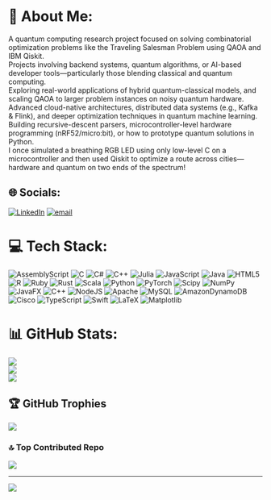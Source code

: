 # 💫 About Me:
A quantum computing research project focused on solving combinatorial optimization problems like the Traveling Salesman Problem using QAOA and IBM Qiskit.<br>
Projects involving backend systems, quantum algorithms, or AI-based developer tools—particularly those blending classical and quantum computing.<br>Exploring real-world applications of hybrid quantum-classical models, and scaling QAOA to larger problem instances on noisy quantum hardware.<br>Advanced cloud-native architectures, distributed data systems (e.g., Kafka & Flink), and deeper optimization techniques in quantum machine learning.<br>Building recursive-descent parsers, microcontroller-level hardware programming (nRF52/micro:bit), or how to prototype quantum solutions in Python.<br>I once simulated a breathing RGB LED using only low-level C on a microcontroller and then used Qiskit to optimize a route across cities—hardware and quantum on two ends of the spectrum!


## 🌐 Socials:
[![LinkedIn](https://img.shields.io/badge/LinkedIn-%230077B5.svg?logo=linkedin&logoColor=white)](https://linkedin.com/in/https://www.linkedin.com/in/stephen-addo-568b43215/) [![email](https://img.shields.io/badge/Email-D14836?logo=gmail&logoColor=white)](mailto:a.stephenyeboah04@gmail.com) 

# 💻 Tech Stack:
![AssemblyScript](https://img.shields.io/badge/assembly%20script-%23000000.svg?style=plastic&logo=assemblyscript&logoColor=white) ![C](https://img.shields.io/badge/c-%2300599C.svg?style=plastic&logo=c&logoColor=white) ![C#](https://img.shields.io/badge/c%23-%23239120.svg?style=plastic&logo=csharp&logoColor=white) ![C++](https://img.shields.io/badge/c++-%2300599C.svg?style=plastic&logo=c%2B%2B&logoColor=white) ![Julia](https://img.shields.io/badge/-Julia-9558B2?style=plastic&logo=julia&logoColor=white) ![JavaScript](https://img.shields.io/badge/javascript-%23323330.svg?style=plastic&logo=javascript&logoColor=%23F7DF1E) ![Java](https://img.shields.io/badge/java-%23ED8B00.svg?style=plastic&logo=openjdk&logoColor=white) ![HTML5](https://img.shields.io/badge/html5-%23E34F26.svg?style=plastic&logo=html5&logoColor=white) ![R](https://img.shields.io/badge/r-%23276DC3.svg?style=plastic&logo=r&logoColor=white) ![Ruby](https://img.shields.io/badge/ruby-%23CC342D.svg?style=plastic&logo=ruby&logoColor=white) ![Rust](https://img.shields.io/badge/rust-%23000000.svg?style=plastic&logo=rust&logoColor=white) ![Scala](https://img.shields.io/badge/scala-%23DC322F.svg?style=plastic&logo=scala&logoColor=white) ![Python](https://img.shields.io/badge/python-3670A0?style=plastic&logo=python&logoColor=ffdd54) ![PyTorch](https://img.shields.io/badge/PyTorch-%23EE4C2C.svg?style=plastic&logo=PyTorch&logoColor=white) ![Scipy](https://img.shields.io/badge/SciPy-%230C55A5.svg?style=plastic&logo=scipy&logoColor=%white) ![NumPy](https://img.shields.io/badge/numpy-%23013243.svg?style=plastic&logo=numpy&logoColor=white) ![JavaFX](https://img.shields.io/badge/javafx-%23FF0000.svg?style=plastic&logo=javafx&logoColor=white) ![C++](https://img.shields.io/badge/c++-%2300599C.svg?style=plastic&logo=c%2B%2B&logoColor=white) ![NodeJS](https://img.shields.io/badge/node.js-6DA55F?style=plastic&logo=node.js&logoColor=white) ![Apache](https://img.shields.io/badge/apache-%23D42029.svg?style=plastic&logo=apache&logoColor=white) ![MySQL](https://img.shields.io/badge/mysql-4479A1.svg?style=plastic&logo=mysql&logoColor=white) ![AmazonDynamoDB](https://img.shields.io/badge/Amazon%20DynamoDB-4053D6?style=plastic&logo=Amazon%20DynamoDB&logoColor=white) ![Cisco](https://img.shields.io/badge/cisco-%23049fd9.svg?style=plastic&logo=cisco&logoColor=black) ![TypeScript](https://img.shields.io/badge/typescript-%23007ACC.svg?style=plastic&logo=typescript&logoColor=white) ![Swift](https://img.shields.io/badge/swift-F54A2A?style=plastic&logo=swift&logoColor=white) ![LaTeX](https://img.shields.io/badge/latex-%23008080.svg?style=plastic&logo=latex&logoColor=white) ![Matplotlib](https://img.shields.io/badge/Matplotlib-%23ffffff.svg?style=plastic&logo=Matplotlib&logoColor=black)
# 📊 GitHub Stats:
![](https://github-readme-stats.vercel.app/api?username=Steve-IX&theme=dark&hide_border=false&include_all_commits=false&count_private=false)<br/>
![](https://nirzak-streak-stats.vercel.app/?user=Steve-IX&theme=dark&hide_border=false)<br/>
![](https://github-readme-stats.vercel.app/api/top-langs/?username=Steve-IX&theme=dark&hide_border=false&include_all_commits=false&count_private=false&layout=compact)

## 🏆 GitHub Trophies
![](https://github-profile-trophy.vercel.app/?username=Steve-IX&theme=radical&no-frame=false&no-bg=false&margin-w=4)

### 🔝 Top Contributed Repo
![](https://github-contributor-stats.vercel.app/api?username=Steve-IX&limit=5&theme=dark&combine_all_yearly_contributions=true)

---
[![](https://visitcount.itsvg.in/api?id=Steve-IX&icon=0&color=0)](https://visitcount.itsvg.in)

<!-- Proudly created with GPRM ( https://gprm.itsvg.in ) -->
